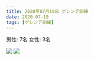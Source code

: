 ```yaml
---
title: 2020年07月19日 ゲレンデ訓練
date: 2020-07-19
tags: [ゲレンデ訓練]
---
```


男性: 7名
女性: 3名

![](/2020/07/19/20200719/1.jpg)
![](/2020/07/19/20200719/2.jpg)
